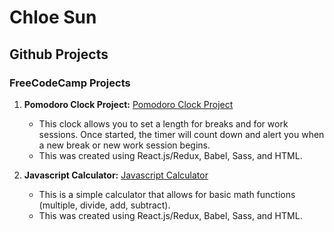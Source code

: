 # Chloe Sun

## Github Projects

### FreeCodeCamp Projects

1. __Pomodoro Clock Project:__ [Pomodoro Clock Project](/pomodoro-clock/dist/index.html)
    * This clock allows you to set a length for breaks and for work sessions. Once started, the timer will count down and alert you when a new break or new work session begins.
    * This was created using React.js/Redux, Babel, Sass, and HTML.

2. __Javascript Calculator:__ [Javascript Calculator](/javascript-calculator/dist/index.html)
    * This is a simple calculator that allows for basic math functions (multiple, divide, add, subtract).
    * This was created using React.js/Redux, Babel, Sass, and HTML.



